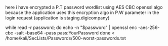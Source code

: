 
here i have encrypted a P.T password wordlist using AES CBC openssl algo because the application uses this encryption algo in P.W parameter in the login request (application is staging.digicompany)

while read -r password; do
  echo -n "$password" | openssl enc -aes-256-cbc -salt -base64 -pass pass:YourPassword
done < /home/kali/SecLists/Passwords/500-worst-passwords.txt
